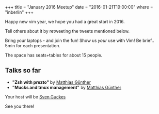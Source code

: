 +++
title = "January 2016 Meetup"
date = "2016-01-21T19:00:00"
where = "inberlin"
+++

Happy new vim year, we hope you had a great start in 2016.


Tell others about it by retweeting the tweets mentioned below.


Bring your laptops - and join the fun! Show us *your* use with Vim! Be brief.. 5min for each presentation.

The space has seats+tables for about 15 people.


## Talks so far

- **"Zsh with prezto"** by [Matthias Günther](https://twitter.com/wikimatze)
- **"Mucks and tmux management"** by [Matthias Günther](https://twitter.com/wikimatze)


Your host will be [Sven Guckes](http://www.guckes.net)

See you there!
